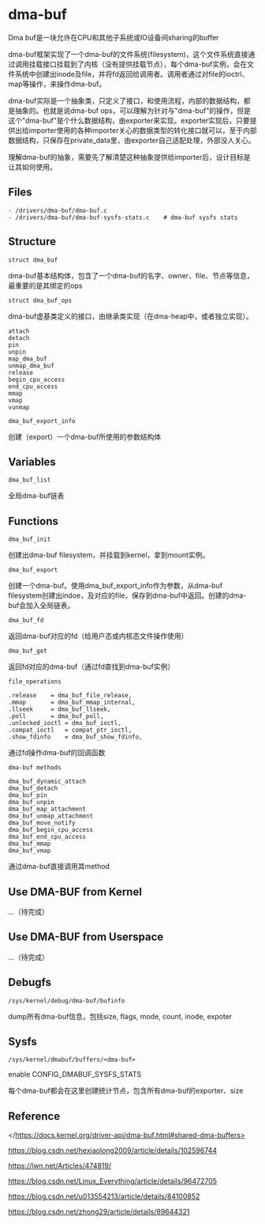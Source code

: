 # dma-buf

Dma buf是一块允许在CPU和其他子系统或IO设备间sharing的buffer

dma-buf框架实现了一个dma-buf的文件系统(filesystem)，这个文件系统直接通过调用挂载接口挂载到了内核（没有提供挂载节点），每个dma-buf实例，会在文件系统中创建出inode及file，并将fd返回给调用者。调用者通过对file的ioctrl、map等操作，来操作dma-buf。

dma-buf实际是一个抽象类，只定义了接口，和使用流程，内部的数据结构，都是抽象的。也就是说dma-buf ops，可以理解为针对与"dma-buf"的操作，但是这个"dma-buf"是个什么数据结构，由exporter来实现。exporter实现后，只要提供出给importer使用的各种importer关心的数据类型的转化接口就可以，至于内部数据结构，只保存在private_data里，由exporter自己适配处理，外部没人关心。

理解dma-buf的抽象，需要先了解清楚这种抽象提供给importer后，设计目标是让其如何使用。

## Files

```
- /drivers/dma-buf/dma-buf.c
- /drivers/dma-buf/dma-buf-sysfs-stats.c	# dma-buf sysfs stats
```

## Structure

`struct dma_buf`

dma-buf基本结构体，包含了一个dma-buf的名字、owner、file、节点等信息，最重要的是其绑定的ops

`struct dma_buf_ops`

dma-buf虚基类定义的接口，由继承类实现（在dma-heap中，或者独立实现）。

```
attach
detach
pin
unpin
map_dma_buf
unmap_dma_buf
release
begin_cpu_access
end_cpu_access
mmap
vmap
vunmap
```

`dma_buf_export_info`

创建（export）一个dma-buf所使用的参数结构体

## Variables

`dma_buf_list`

全局dma-buf链表

## Functions

`dma_buf_init`

创建出dma-buf filesystem，并挂载到kernel，拿到mount实例。

`dma_buf_export`

创建一个dma-buf。使用dma_buf_export_info作为参数，从dma-buf filesystem创建出indoe，及对应的file，保存到dma-buf中返回。创建的dma-buf会加入全局链表。

`dma_buf_fd`

返回dma-buf对应的fd（给用户态或内核态文件操作使用）

`dma_buf_get`

返回fd对应的dma-buf（通过fd查找到dma-buf实例）

`file_operations`

```
.release	= dma_buf_file_release,
.mmap		= dma_buf_mmap_internal,
.llseek		= dma_buf_llseek,
.poll		= dma_buf_poll,
.unlocked_ioctl	= dma_buf_ioctl,
.compat_ioctl	= compat_ptr_ioctl,
.show_fdinfo	= dma_buf_show_fdinfo,
```

通过fd操作dma-buf的回调函数

`dma-buf methods`

```
dma_buf_dynamic_attach
dma_buf_detach
dma_buf_pin
dma_buf_unpin
dma_buf_map_attachment
dma_buf_unmap_attachment
dma_buf_move_notify
dma_buf_begin_cpu_access
dma_buf_end_cpu_access
dma_buf_mmap
dma_buf_vmap
```

通过dma-buf直接调用其method

## Use DMA-BUF from Kernel

...（待完成）

## Use DMA-BUF from Userspace

...（待完成）

## Debugfs

`/sys/kernel/debug/dma-buf/bufinfo`

dump所有dma-buf信息，包括size, flags, mode, count, inode, expoter

## Sysfs

`/sys/kernel/dmabuf/buffers/<dma-buf>`

enable CONFIG_DMABUF_SYSFS_STATS

每个dma-buf都会在这里创建统计节点，包含所有dma-buf的exporter、size

## Reference

</https://docs.kernel.org/driver-api/dma-buf.html#shared-dma-buffers>

<https://blog.csdn.net/hexiaolong2009/article/details/102596744>

<https://lwn.net/Articles/474819/>

<https://blog.csdn.net/Linux_Everything/article/details/96472705>

<https://blog.csdn.net/u013554213/article/details/84100852>

<https://blog.csdn.net/zhong29/article/details/89644321>